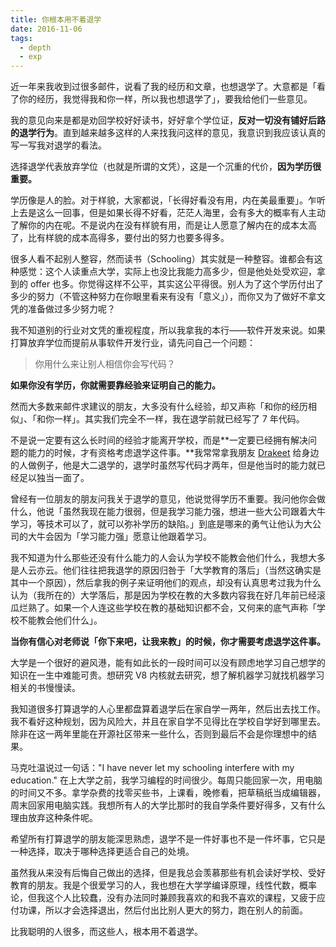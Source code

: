 ```yaml
---
title: 你根本用不着退学
date: 2016-11-06
tags:
  - depth
  - exp
---
```


近一年来我收到过很多邮件，说看了我的经历和文章，也想退学了。大意都是「看了你的经历，我觉得我和你一样，所以我也想退学了」，要我给他们一些意见。

我的意见向来是都是劝回学校好好读书，好好拿个学位证，**反对一切没有铺好后路的退学行为**。直到越来越多这样的人来找我问这样的意见，我意识到我应该认真的写一写我对退学的看法。

选择退学代表放弃学位（也就是所谓的文凭），这是一个沉重的代价，**因为学历很重要。**

学历像是人的脸。对于样貌，大家都说，「长得好看没有用，内在美最重要」。乍听上去是这么一回事，但是如果长得不好看，茫茫人海里，会有多大的概率有人主动了解你的内在呢。不是说内在没有样貌有用，而是让人愿意了解内在的成本太高了，比有样貌的成本高得多，要付出的努力也要多得多。

很多人看不起别人整容，然而读书（Schooling）其实就是一种整容。谁都会有这种感觉：这个人读重点大学，实际上也没比我能力高多少，但是他处处受欢迎，拿到的 offer 也多。你觉得这样不公平，其实这公平得很。别人为了这个学历付出了多少的努力（不管这种努力在你眼里看来有没有「意义」），而你又为了做好不拿文凭的准备做过多少努力呢？

我不知道别的行业对文凭的重视程度，所以我拿我的本行——软件开发来说。如果打算放弃学位而提前从事软件开发行业，请先问自己一个问题：

> 你用什么来让别人相信你会写代码？

**如果你没有学历，你就需要靠经验来证明自己的能力。**

然而大多数来邮件求建议的朋友，大多没有什么经验，却又声称「和你的经历相似」、「和你一样」。其实我们完全不一样，我在退学前就已经写了 7 年代码。

不是说一定要有这么长时间的经验才能离开学校，而是**一定要已经拥有解决问题的能力的时候，才有资格考虑退学这件事。**我常常拿我朋友 [Drakeet](https://github.com/drakeet) 给身边的人做例子，他是大二退学的，退学时虽然写代码才两年，但是他当时的能力就已经足以独当一面了。

曾经有一位朋友的朋友问我关于退学的意见，他说觉得学历不重要。我问他你会做什么，他说「虽然我现在能力很弱，但是我学习能力强，想进一些大公司跟着大牛学习，等技术可以了，就可以弥补学历的缺陷。」到底是哪来的勇气让他认为大公司的大牛会因为「学习能力强」愿意让他跟着学习。

我不知道为什么那些还没有什么能力的人会认为学校不能教会他们什么，我想大多是人云亦云。他们往往把我退学的原因归咎于「大学教育的落后」（当然这确实是其中一个原因），然后拿我的例子来证明他们的观点，却没有认真思考过我为什么认为（我所在的）大学落后，那是因为学校在教的大多数内容我在好几年前已经滚瓜烂熟了。如果一个人连这些学校在教的基础知识都不会，又何来的底气声称「学校不能教会他们什么」。

**当你有信心对老师说「你下来吧，让我来教」的时候，你才需要考虑退学这件事。**

大学是一个很好的避风港，能有如此长的一段时间可以没有顾虑地学习自己想学的知识在一生中难能可贵。想研究 V8 内核就去研究，想了解机器学习就找机器学习相关的书慢慢读。

我知道很多打算退学的人心里都盘算着退学后在家自学一两年，然后出去找工作。我不看好这种规划，因为风险大，并且在家自学不见得比在学校自学好到哪里去。除非在这一两年里能在开源社区带来一些什么，否则到最后不会是你理想中的结果。

马克吐温说过一句话："I have never let my schooling interfere with my education." 在上大学之前，我学习编程的时间很少。每周只能回家一次，用电脑的时间又不多。拿学杂费的找零买些书，上课看，晚修看，把草稿纸当成编辑器，周末回家用电脑实践。我想所有人的大学比那时的我自学条件要好得多，又有什么理由放弃这种条件呢。

希望所有打算退学的朋友能深思熟虑，退学不是一件好事也不是一件坏事，它只是一种选择，取决于哪种选择更适合自己的处境。

虽然我从来没有后悔自己做出的选择，但是我总会羡慕那些有机会读好学校、受好教育的朋友。我是个很爱学习的人，我也想在大学学编译原理，线性代数，概率论，但我这个人比较蠢，没有办法同时兼顾我喜欢的和我不喜欢的课程，又疲于应付功课，所以才会选择退出，然后付出比别人更大的努力，跑在别人的前面。

比我聪明的人很多，而这些人，根本用不着退学。